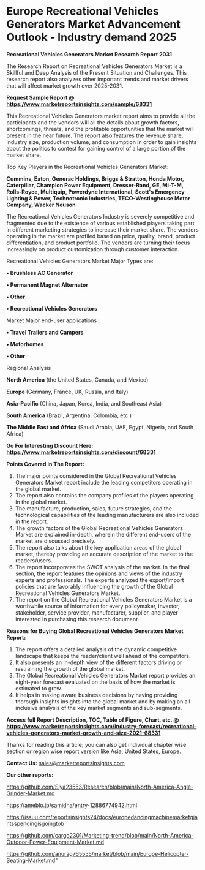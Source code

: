# Europe Recreational Vehicles Generators Market Advancement Outlook - Industry demand 2025

<strong>Recreational Vehicles Generators Market Research Report 2031</strong>

The Research Report on Recreational Vehicles Generators Market is a Skillful and Deep Analysis of the Present Situation and Challenges. This research report also analyzes other important trends and market drivers that will affect market growth over 2025-2031.

<strong>Request Sample Report @ <a href=https://www.marketreportsinsights.com/sample/68331>https://www.marketreportsinsights.com/sample/68331</a></strong>

This Recreational Vehicles Generators market report aims to provide all the participants and the vendors will all the details about growth factors, shortcomings, threats, and the profitable opportunities that the market will present in the near future. The report also features the revenue share, industry size, production volume, and consumption in order to gain insights about the politics to contest for gaining control of a large portion of the market share.

Top Key Players in the Recreational Vehicles Generators Market:

<strong>Cummins, Eaton, Generac Holdings, Briggs & Stratton, Honda Motor, Caterpillar, Champion Power Equipment, Dresser-Rand, GE, Mi-T-M, Rolls-Royce, Multiquip, Powerdyne International, Scott&#39;s Emergency Lighting & Power, Technotronic Industries, TECO-Westinghouse Motor Company, Wacker Neuson</strong>

The Recreational Vehicles Generators Industry is severely competitive and fragmented due to the existence of various established players taking part in different marketing strategies to increase their market share. The vendors operating in the market are profiled based on price, quality, brand, product differentiation, and product portfolio. The vendors are turning their focus increasingly on product customization through customer interaction.

Recreational Vehicles Generators Market Major Types are:

<strong>• Brushless AC Generator

• Permanent Magnet Alternator

• Other

• Recreational Vehicles Generators</strong>

Market Major end-user applications :

<strong>• Travel Trailers and Campers

• Motorhomes

• Other</strong>

Regional Analysis

</u><strong><b>North America</b></strong> (the United States, Canada, and Mexico)

<strong><b>Europe </b></strong>(Germany, France, UK, Russia, and Italy)

<strong><b>Asia-Pacific</b></strong> (China, Japan, Korea, India, and Southeast Asia)

<strong><b>South America</b></strong> (Brazil, Argentina, Colombia, etc.)

<strong><b>The Middle East and Africa</b></strong> (Saudi Arabia, UAE, Egypt, Nigeria, and South Africa)

<strong>Go For Interesting Discount Here: <a href=https://www.marketreportsinsights.com/discount/68331>https://www.marketreportsinsights.com/discount/68331</a></strong>

<strong>Points Covered in The Report:</strong>
<ol>
  <li>The major points considered in the Global Recreational Vehicles Generators Market report include the leading competitors operating in the global market.</li>
  <li>The report also contains the company profiles of the players operating in the global market.</li>
  <li>The manufacture, production, sales, future strategies, and the technological capabilities of the leading manufacturers are also included in the report.</li>
  <li>The growth factors of the Global Recreational Vehicles Generators Market are explained in-depth, wherein the different end-users of the market are discussed precisely.</li>
  <li>The report also talks about the key application areas of the global market, thereby providing an accurate description of the market to the readers/users.</li>
  <li>The report incorporates the SWOT analysis of the market. In the final section, the report features the opinions and views of the industry experts and professionals. The experts analyzed the export/import policies that are favorably influencing the growth of the Global Recreational Vehicles Generators Market.</li>
  <li>The report on the Global Recreational Vehicles Generators Market is a worthwhile source of information for every policymaker, investor, stakeholder, service provider, manufacturer, supplier, and player interested in purchasing this research document.</li>
</ol>
<strong>Reasons for Buying Global Recreational Vehicles Generators Market Report:</strong>

<ol>
  <li>The report offers a detailed analysis of the dynamic competitive landscape that keeps the reader/client well ahead of the competitors.</li>
  <li>It also presents an in-depth view of the different factors driving or restraining the growth of the global market.</li>
  <li>The Global Recreational Vehicles Generators Market report provides an eight-year forecast evaluated on the basis of how the market is estimated to grow.</li>
  <li>It helps in making aware business decisions by having providing thorough insights insights into the global market and by making an all-inclusive analysis of the key market segments and sub-segments.</li>
</ol>
<strong>Access full Report Description, TOC, Table of Figure, Chart, etc. @ <a href=https://www.marketreportsinsights.com/industry-forecast/recreational-vehicles-generators-market-growth-and-size-2021-68331>https://www.marketreportsinsights.com/industry-forecast/recreational-vehicles-generators-market-growth-and-size-2021-68331</a></strong>


Thanks for reading this article; you can also get individual chapter wise section or region wise report version like Asia, United States, Europe.

<strong>Contact Us:</strong>
sales@marketreportsinsights.com

<strong>Our other reports:</strong>

<a href=https://github.com/Siya23553/Research/blob/main/North-America-Angle-Grinder-Market.md>https://github.com/Siya23553/Research/blob/main/North-America-Angle-Grinder-Market.md</a>

<a href=https://ameblo.jp/samidha/entry-12886774942.html>https://ameblo.jp/samidha/entry-12886774942.html</a>

<a href=https://issuu.com/reportsinsights24/docs/europedancingmachinemarketgiantsspendingisgoingtob>https://issuu.com/reportsinsights24/docs/europedancingmachinemarketgiantsspendingisgoingtob</a>

<a href=https://github.com/cargo2301/Marketing-trend/blob/main/North-America-Outdoor-Power-Equipment-Market.md>https://github.com/cargo2301/Marketing-trend/blob/main/North-America-Outdoor-Power-Equipment-Market.md</a>

<a href=https://github.com/anurag765555/market/blob/main/Europe-Helicopter-Seating-Market.md>https://github.com/anurag765555/market/blob/main/Europe-Helicopter-Seating-Market.md</a>"
